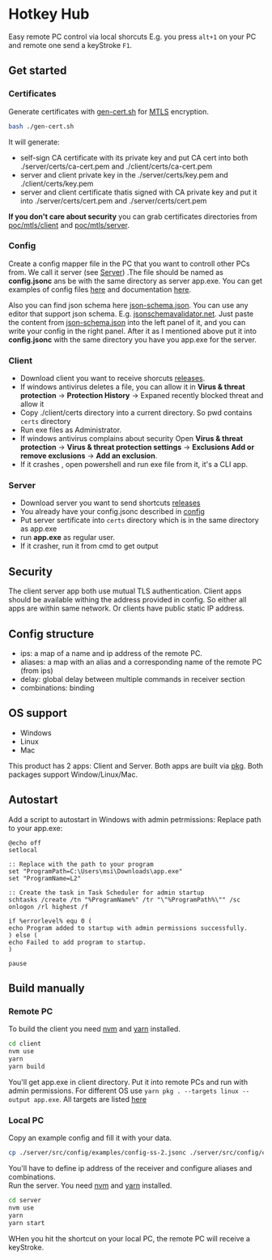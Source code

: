# Hotkey Hub
Easy remote PC control via local shorcuts
E.g. you press `alt+1` on your PC and remote one send a keyStroke `F1`.


## Get started

### Certificates

Generate certificates with [gen-cert.sh](./gen-cert.sh) for [MTLS](https://www.cloudflare.com/learning/access-management/what-is-mutual-tls/) encryption.

```bash
bash ./gen-cert.sh
```

It will generate:
 - self-sign CA certificate with its private key and put CA cert into both ./server/certs/ca-cert.pem and ./client/certs/ca-cert.pem
 - server and client private key in the ./server/certs/key.pem and ./client/certs/key.pem
 - server and client certificate thatis signed with CA private key and put it into  ./server/certs/cert.pem and ./server/certs/cert.pem

**If you don't care about security** you can grab certificates directories from [poc/mtls/client](/pocs/mtls/client/certs) and [poc/mtls/server](/pocs/mtls/server/certs).

### Config
Create a config mapper file in the PC that you want to controll other PCs from. We call it server (see [Server](#server)) .The file should be named as **config.jsonc** ans be with the same directory as server app.exe. You can get examples of config files [here](server/src/config/examples) and documentation [here](./server/README.md#root). 

Also you can find json schema here [json-schema.json](server/json-schema.json). You can use any editor that support json schema. E.g. [jsonschemavalidator.net](https://www.jsonschemavalidator.net/). Just paste the content from [json-schema.json](server/json-schema.json) into the left panel of it, and you can write your config in the right panel. After it as I mentioned above put it into **config.jsonc** with the same directory you have you app.exe for the server.

### Client
 - Download client you want to receive shorcuts [releases](https://github.com/akoidan/l2/releases).
 - If windows antivirus deletes a file, you can allow it in **Virus & threat protection** -> **Protection History** -> Expaned recently blocked threat and allow it
 - Copy ./client/certs directory into a current directory. So pwd contains `certs` directory
 - Run exe files as Administrator. 
 - If windows antivirus complains about security Open **Virus & threat protection** -> **Virus & threat protection settings** -> **Exclusions Add or remove exclusions** -> **Add an exclusion**. 
 - If it crashes , open powershell and run exe file from it, it's a CLI app.
 
### Server
 - Download server you want to send shortcuts [releases](https://github.com/akoidan/l2/releases)
 - You already have your config.jsonc described in [config](#config)
 - Put server sertificate into `certs` directory which is in the same directory as app.exe
 - run **app.exe** as regular user.
 - If it crasher, run it from cmd to get output

## Security
The client server app both use mutual TLS authentication. 
Client apps should be available withing the address provided in config. So either all apps are within same network. Or clients have public static IP address.

## Config structure
- ips: a map of a name and ip address of the remote PC.
- aliases: a map with an alias and a corresponding name of the remote PC (from ips)
- delay: global delay between multiple commands in receiver section
- combinations: binding 


## OS support
- Windows
- Linux
- Mac

This product has 2 apps: Client and Server. Both apps are built via [pkg](https://www.npmjs.com/package/pkg). Both packages support Window/Linux/Mac.

## Autostart
Add a script to autostart in Windows with admin petrmissions: Replace path to your app.exe:
```shell
@echo off
setlocal

:: Replace with the path to your program
set "ProgramPath=C:\Users\msi\Downloads\app.exe"
set "ProgramName=L2"

:: Create the task in Task Scheduler for admin startup
schtasks /create /tn "%ProgramName%" /tr "\"%ProgramPath%\"" /sc onlogon /rl highest /f

if %errorlevel% equ 0 (
echo Program added to startup with admin permissions successfully.
) else (
echo Failed to add program to startup.
)

pause
```

## Build manually

### Remote PC
To build the client you need [nvm](https://github.com/nvm-sh/nvm) and [yarn](https://yarnpkg.com/) installed.
```bash
cd client
nvm use
yarn 
yarn build
```
You'll get app.exe in client directory. Put it into remote PCs and run with admin permissions. For different OS  use `yarn pkg . --targets linux --output app.exe`. All targets are listed [here](https://www.npmjs.com/package/pkg#targets)


### Local PC

Copy an example config and fill it with your data.
```bash
cp ./server/src/config/examples/config-ss-2.jsonc ./server/src/config/config.jsonc
```

You'll have to define ip address of the receiver and configure aliases and combinations.  
Run the server. You need [nvm](https://github.com/nvm-sh/nvm) and [yarn](https://yarnpkg.com/) installed.
```bash
cd server
nvm use
yarn
yarn start
```

WHen you hit the shortcut on your local PC, the remote PC will receive a keyStroke.


